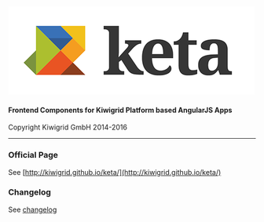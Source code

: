 ![keta](keta.png "keta")

#### Frontend Components for Kiwigrid Platform based AngularJS Apps

Copyright Kiwigrid GmbH 2014-2016

---

### Official Page

See [http://kiwigrid.github.io/keta/](http://kiwigrid.github.io/keta/)

### Changelog

See [changelog](CHANGELOG.md)


